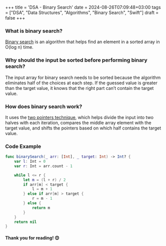 +++
title = 'DSA - Binary Search'
date = 2024-08-26T07:09:48+03:00
tags = ["DSA", "Data Structures", "Algorithms", "Binary Search", "Swift"]
draft = false
+++

### What is binary search?
[Binary search](https://en.wikipedia.org/wiki/Binary_search) is an algorithm that helps find an element in a sorted array in O(log n) time.

### Why should the input be sorted before performing binary search?
The input array for binary search needs to be sorted because the algorithm eliminates half of the choices at each step. If the guessed value is greater than the target value, it knows that the right part can’t contain the target value.

### How does binary search work?
It uses the [two pointers technique](https://dmytrosblog.substack.com/p/dsa-two-pointers-technique?r=2fepxg), which helps divide the input into two halves with each iteration, compares the middle array element with the target value, and shifts the pointers based on which half contains the target value.

### Code Example
```swift
func binarySearch(_ arr: [Int], _ target: Int) -> Int? {
    var l: Int = 0
    var r: Int = arr.count - 1

    while l <= r {
        let m = (l + r) / 2
        if arr[m] < target {
            l = m + 1
        } else if arr[m] > target {
            r = m - 1
        } else {
            return m
        }
    }
    return nil
}
```

#### Thank you for reading! 😊
